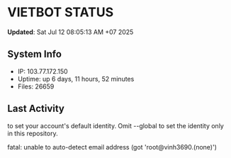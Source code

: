 # VIETBOT STATUS
**Updated**: Sat Jul 12 08:05:13 AM +07 2025

## System Info
- IP: 103.77.172.150
- Uptime: up 6 days, 11 hours, 52 minutes
- Files: 26659

## Last Activity

to set your account's default identity.
Omit --global to set the identity only in this repository.

fatal: unable to auto-detect email address (got 'root@vinh3690.(none)')
